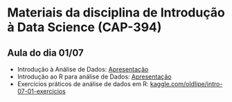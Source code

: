 # Materiais da disciplina de Introdução à Data Science (CAP-394)

## Aula do dia 01/07
- Introdução à Análise de Dados: [Apresentação](https://drive.google.com/file/d/1wSgOvwK6WoWHociaZrI3updf7zNIr_-y/view?usp=sharing)
- Introdução ao R para análise de Dados: [Apresentação](https://intro-07-01.netlify.app)
- Exercícios práticos de análise de dados em R: [kaggle.com/oldlipe/intro-07-01-exercicios](https://www.kaggle.com/oldlipe/intro-07-01-exercicios)
